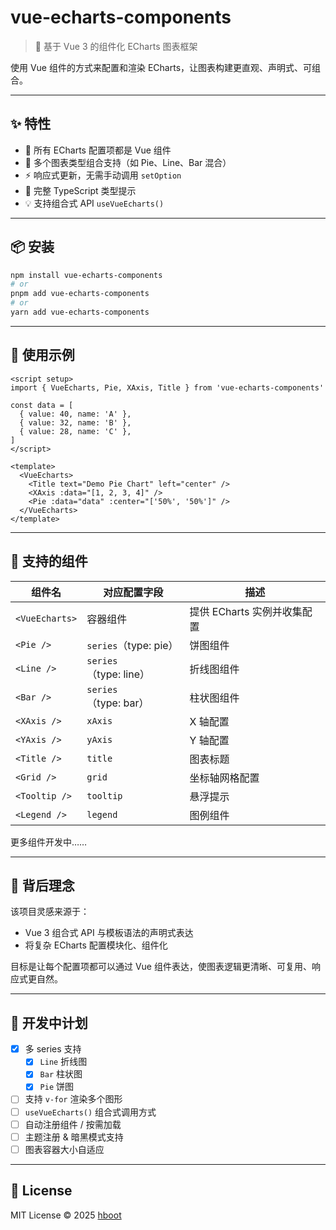 
# vue-echarts-components

> 🧩 基于 Vue 3 的组件化 ECharts 图表框架

使用 Vue 组件的方式来配置和渲染 ECharts，让图表构建更直观、声明式、可组合。

---

## ✨ 特性

- 🔧 所有 ECharts 配置项都是 Vue 组件
- 🎨 多个图表类型组合支持（如 Pie、Line、Bar 混合）
- ⚡ 响应式更新，无需手动调用 `setOption`
- 💎 完整 TypeScript 类型提示
- 💡 支持组合式 API `useVueEcharts()`

---

## 📦 安装

```bash
npm install vue-echarts-components
# or
pnpm add vue-echarts-components
# or
yarn add vue-echarts-components
````

---

## 🧩 使用示例

```vue
<script setup>
import { VueEcharts, Pie, XAxis, Title } from 'vue-echarts-components'

const data = [
  { value: 40, name: 'A' },
  { value: 32, name: 'B' },
  { value: 28, name: 'C' },
]
</script>

<template>
  <VueEcharts>
    <Title text="Demo Pie Chart" left="center" />
    <XAxis :data="[1, 2, 3, 4]" />
    <Pie :data="data" :center="['50%', '50%']" />
  </VueEcharts>
</template>
```

---

## 🧱 支持的组件

| 组件名            | 对应配置字段               | 描述                 |
| -------------- | -------------------- | ------------------ |
| `<VueEcharts>` | 容器组件                 | 提供 ECharts 实例并收集配置 |
| `<Pie />`      | `series`（type: pie）  | 饼图组件               |
| `<Line />`     | `series`（type: line） | 折线图组件              |
| `<Bar />`      | `series`（type: bar）  | 柱状图组件              |
| `<XAxis />`    | `xAxis`              | X 轴配置              |
| `<YAxis />`    | `yAxis`              | Y 轴配置              |
| `<Title />`    | `title`              | 图表标题               |
| `<Grid />`     | `grid`               | 坐标轴网格配置            |
| `<Tooltip />`  | `tooltip`            | 悬浮提示               |
| `<Legend />`   | `legend`             | 图例组件               |

更多组件开发中……

---

## 🧠 背后理念

该项目灵感来源于：

- Vue 3 组合式 API 与模板语法的声明式表达
- 将复杂 ECharts 配置模块化、组件化

目标是让每个配置项都可以通过 Vue 组件表达，使图表逻辑更清晰、可复用、响应式更自然。

---

## 🔧 开发中计划

- [x] 多 series 支持
  - [x] `Line` 折线图
  - [x] `Bar` 柱状图
  - [x] `Pie` 饼图
- [ ] 支持 `v-for` 渲染多个图形
- [ ] `useVueEcharts()` 组合式调用方式
- [ ] 自动注册组件 / 按需加载
- [ ] 主题注册 & 暗黑模式支持
- [ ] 图表容器大小自适应

---

## 📄 License

MIT License © 2025 [hboot](https://github.com/ngd-b)
